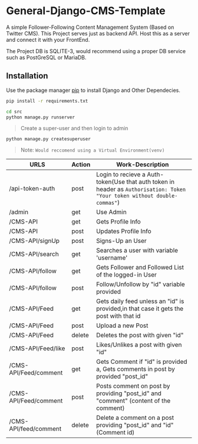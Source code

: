 # General-Django-CMS-Template

A simple Follower-Following Content Management System (Based on Twitter CMS).
This Project serves just as backend API. Host this as a server and connect it with your FrontEnd.

The Project DB is SQLITE-3, would recommend using a proper DB service such as PostGreSQL or MariaDB.

## Installation

Use the package manager [pip](https://pip.pypa.io/en/stable/) to install Django and Other Dependecies.

```bash
pip install -r requirements.txt
```

```bash
cd src
python manage.py runserver
```
> Create a super-user and then login to admin
```
python manage.py createsuperuser 
```

> Note: `Would reccomend using a Virtual Environment(venv)`

| URLS | Action | Work-Description |
| ------ | ------ | ------ |
| /api-token-auth | post | Login to recieve a Auth-token(Use that auth token in header as `Authorisation: Token "Your token without double-commas"`)
| /admin | get | Use Admin
| /CMS-API | get | Gets Profile Info
| /CMS-API | post |  Updates Profile Info
| /CMS-API/signUp | post | Signs-Up an User
| /CMS-API/search | get | Searches a user with variable 'username'
| /CMS-API/follow | get | Gets Follower and Followed List of the logged-in User
| /CMS-API/follow | post | Follow/Unfollow by "id" variable provided 
| /CMS-API/Feed | get | Gets daily feed unless an "id" is provided,in that case it gets the post with that id
| /CMS-API/Feed | post | Upload a new Post
| /CMS-API/Feed | delete | Deletes the post with given "id"
| /CMS-API/Feed/like | post | Likes/Unlikes a post with given "id"
| /CMS-API/Feed/comment | get | Gets Comment if "id" is provided a, Gets comments in post by provided "post_id" 
| /CMS-API/Feed/comment | post | Posts comment on post by providing "post_id" and "comment" (content of the comment)
| /CMS-API/feed/comment | delete | Delete a comment on a post providing "post_id" and "id" (Comment id)
